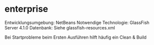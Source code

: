 # enterprise
Entwicklungsumgebung: NetBeans
Notwendige Technologie: GlassFish Server 4.1.0
Datenbank: Siehe glassfish-resources.xml

Bei Startprobleme beim Ersten Ausführen hilft häufig ein Clean & Build

